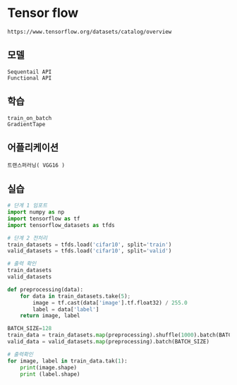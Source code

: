 # Tensor flow
    https://www.tensorflow.org/datasets/catalog/overview

## 모델
    Sequentail API
    Functional API

## 학습
    train_on_batch
    GradientTape

## 어플리케이션
    트랜스퍼러닝( VGG16 )    

<!-- 
for data in train_datasets.take(5);
    image = tf.cast(data['image'].tf.float32) / 255.0
    label = data['label']

    # print(data['image'].shape)
    # print(data['label'])
    # print(data['image']) 
-->


## 실습
```Python
# 단계 1 임포트
import numpy as np
import tensorflow as tf
import tensorflow_datasets as tfds

# 단계 2 전처리
train_datasets = tfds.load('cifar10', split='train')
valid_datasets = tfds.load('cifar10', split='valid')

# 출력 확인
train_datasets  
valid_datasets

def preprocessing(data):
    for data in train_datasets.take(5);
        image = tf.cast(data['image'].tf.float32) / 255.0
        label = data['label']
    return image, label

BATCH_SIZE=128
train_data = train_datasets.map(preprocessing).shuffle(1000).batch(BATCH_SIZE)
valid_data = valid_datasets.map(preprocessing).batch(BATCH_SIZE)

# 출력확인
for image, label in train_data.tak(1):
    print(image.shape)
    print (label.shape)

```